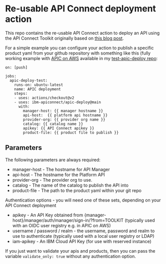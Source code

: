# Re-usable API Connect deployment action 

This repo contains the re-usable API Connect action to deploy an API using the API Connect Toolkit originally based on [this blog post](https://community.ibm.com/community/user/integration/blogs/ricky-moorhouse1/2021/03/16/whats-new-use-the-api-connect-toolkit-with-github). 

For a simple example you can configure your action to publish a specific product yaml from your github repository with something like this (fully working example with [APIC on AWS](https://register.automation.ibm.com/apic/trial/aws?source=github-action-repo) available in my [test-apic-deploy repo](https://github.com/rickymoorhouse/test-apic-deploy/): 

```
on: [push]

jobs:
  apic-deploy-test:
    runs-on: ubuntu-latest
    name: APIC deployment
    steps:
    - uses: actions/checkout@v2
    - uses: ibm-apiconnect/apic-deploy@main
      with:
        manager-host: {{ manager hostname }}
        api-host:  {{ platform api hostname }}
        provider-org: {{ provider org name }}
        catalog: {{ catalog name }}
        apikey: {{ API Connect apikey }}
        product-file: {{ product file to publish }}
```

## Parameters

The following parameters are always required:

 - manager-host - The hostname for API Manager
 - api-host - The hostname for the Platform API
 - provider-org - The provider org to use. 
 - catalog - The name of the catalog to publish the API into
 - product-file - The path to the product yaml within your git repo

Authentication options - you will need one of these sets, depending on your API Connect deployment

 - apikey - An API Key obtained from {manager-host}/manager/auth/manager/sign-in/?from=TOOLKIT (typically used with an OIDC user registry e.g. in APIC on AWS)
 - username / password / realm - the username, password and realm to use to authenticate (typically used with a local user registry or LDAP)
 - iam-apikey - An IBM Cloud API Key (for use with reserved instance)
 
If you just want to validate your apis and products, then you can pass the variable `validate_only: true` without any authentication option.
